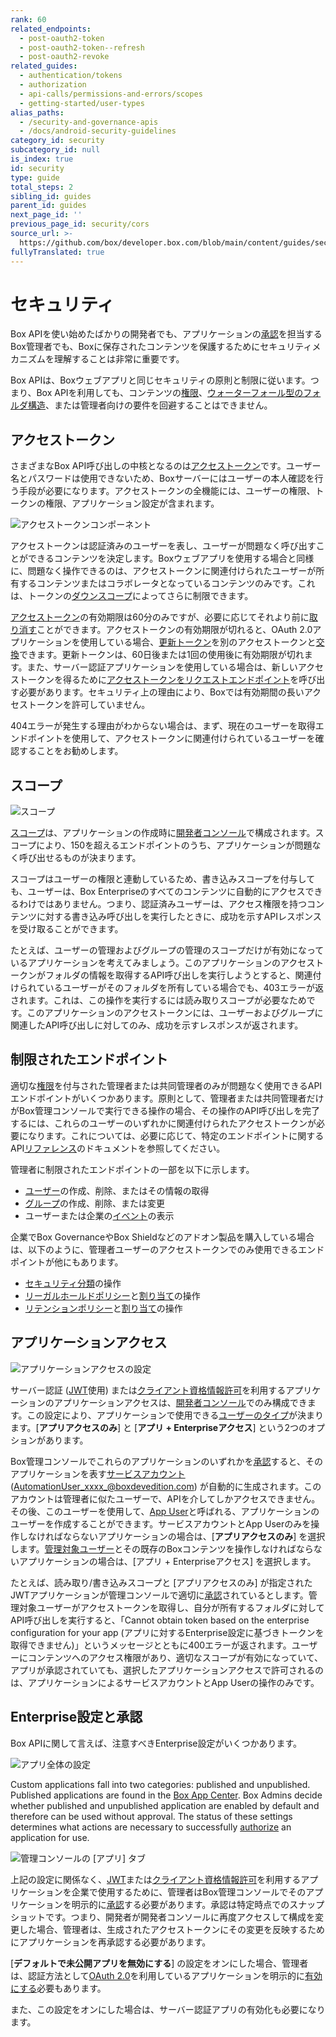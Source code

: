 ```yaml
---
rank: 60
related_endpoints:
  - post-oauth2-token
  - post-oauth2-token--refresh
  - post-oauth2-revoke
related_guides:
  - authentication/tokens
  - authorization
  - api-calls/permissions-and-errors/scopes
  - getting-started/user-types
alias_paths:
  - /security-and-governance-apis
  - /docs/android-security-guidelines
category_id: security
subcategory_id: null
is_index: true
id: security
type: guide
total_steps: 2
sibling_id: guides
parent_id: guides
next_page_id: ''
previous_page_id: security/cors
source_url: >-
  https://github.com/box/developer.box.com/blob/main/content/guides/security/index.md
fullyTranslated: true
---
```

# セキュリティ

Box APIを使い始めたばかりの開発者でも、アプリケーションの[承認][auth]を担当するBox管理者でも、Boxに保存されたコンテンツを保護するためにセキュリティメカニズムを理解することは非常に重要です。

Box APIは、Boxウェブアプリと同じセキュリティの原則と制限に従います。つまり、Box APIを利用しても、コンテンツの[権限][perm]、[ウォーターフォール型のフォルダ構造][waterfall]、または管理者向けの要件を回避することはできません。

## アクセストークン

さまざまなBox API呼び出しの中核となるのは[アクセストークン][at]です。ユーザー名とパスワードは使用できないため、Boxサーバーにはユーザーの本人確認を行う手段が必要になります。アクセストークンの全機能には、ユーザーの権限、トークンの権限、アプリケーション設定が含まれます。

<ImageFrame center shadow border>

![アクセストークンコンポーネント](images/token_vendiagram.png)

</ImageFrame>

アクセストークンは認証済みのユーザーを表し、ユーザーが問題なく呼び出すことができるコンテンツを決定します。Boxウェブアプリを使用する場合と同様に、問題なく操作できるのは、アクセストークンに関連付けられたユーザーが所有するコンテンツまたはコラボレータとなっているコンテンツのみです。これは、トークンの[ダウンスコープ][downscope]によってさらに制限できます。

[アクセストークン][at]の有効期限は60分のみですが、必要に応じてそれより前に[取り消す][revoked]ことができます。アクセストークンの有効期限が切れると、OAuth 2.0アプリケーションを使用している場合、[更新トークン][rt]を別のアクセストークンと[交換][exchange]できます。更新トークンは、60日後または1回の使用後に有効期限が切れます。また、サーバー認証アプリケーションを使用している場合は、新しいアクセストークンを得るために[アクセストークンをリクエストエンドポイント][gettoken]を呼び出す必要があります。セキュリティ上の理由により、Boxでは有効期間の長いアクセストークンを許可していません。

<message type="tip"></message>

404エラーが発生する理由がわからない場合は、まず、現在のユーザーを取得エンドポイントを使用して、アクセストークンに関連付けられているユーザーを確認することをお勧めします。

</Message>

##  スコープ 

<ImageFrame center shadow border>

![ スコープ ](images/scopes.png)

</ImageFrame>

[スコープ][scopes]は、アプリケーションの作成時に[開発者コンソール][dc]で構成されます。スコープにより、150を超えるエンドポイントのうち、アプリケーションが問題なく呼び出せるものが決まります。

スコープはユーザーの権限と連動しているため、書き込みスコープを付与しても、ユーザーは、Box Enterpriseのすべてのコンテンツに自動的にアクセスできるわけではありません。つまり、認証済みユーザーは、アクセス権限を持つコンテンツに対する書き込み呼び出しを実行したときに、成功を示すAPIレスポンスを受け取ることができます。

たとえば、ユーザーの管理およびグループの管理のスコープだけが有効になっているアプリケーションを考えてみましょう。このアプリケーションのアクセストークンがフォルダの情報を取得するAPI呼び出しを実行しようとすると、関連付けられているユーザーがそのフォルダを所有している場合でも、403エラーが返されます。これは、この操作を実行するには読み取りスコープが必要なためです。このアプリケーションのアクセストークンには、ユーザーおよびグループに関連したAPI呼び出しに対してのみ、成功を示すレスポンスが返されます。

## 制限されたエンドポイント

適切な[権限][coadminperm]を付与された管理者または共同管理者のみが問題なく使用できるAPIエンドポイントがいくつかあります。原則として、管理者または共同管理者だけがBox管理コンソールで実行できる操作の場合、その操作のAPI呼び出しを完了するには、これらのユーザーのいずれかに関連付けられたアクセストークンが必要になります。これについては、必要に応じて、特定のエンドポイントに関するAPI[リファレンス][reference]のドキュメントを参照してください。

管理者に制限されたエンドポイントの一部を以下に示します。

* [ユーザー][users]の作成、削除、またはその情報の取得
* [グループ][groups]の作成、削除、または変更
* ユーザーまたは企業の[イベント][events]の表示

企業でBox GovernanceやBox Shieldなどのアドオン製品を購入している場合は、以下のように、管理者ユーザーのアクセストークンでのみ使用できるエンドポイントが他にもあります。

* [セキュリティ分類][sc]の操作
* [リーガルホールドポリシー][lh]と[割り当て][lha]の操作
* [リテンションポリシー][retention]と[割り当て][rassign]の操作

## アプリケーションアクセス

<ImageFrame center shadow border>

![アプリケーションアクセスの設定](images/app_access.png)

</ImageFrame>

サーバー認証 ([JWT][jwt]使用) または[クライアント資格情報許可][ccg]を利用するアプリケーションのアプリケーションアクセスは、[開発者コンソール][dc]でのみ構成できます。この設定により、アプリケーションで使用できる[ユーザーのタイプ][usertypes]が決まります。\[**アプリアクセスのみ**] と \[**アプリ + Enterpriseアクセス**] という2つのオプションがあります。

Box管理コンソールでこれらのアプリケーションのいずれかを[承認][auth]すると、そのアプリケーションを表す[サービスアカウント][serviceaccount] ([AutomationUser_xxxx\_@boxdevedition.com](mailto:AutomationUser_xxxx_@boxdevedition.com)) が自動的に生成されます。このアカウントは管理者に似たユーザーで、APIを介してしかアクセスできません。その後、このユーザーを使用して、[App User][appusers]と呼ばれる、アプリケーションのユーザーを作成することができます。サービスアカウントとApp Userのみを操作しなければならないアプリケーションの場合は、\[**アプリアクセスのみ**] を選択します。[管理対象ユーザー][mu]とその既存のBoxコンテンツを操作しなければならないアプリケーションの場合は、\[アプリ + Enterpriseアクセス] を選択します。

たとえば、読み取り/書き込みスコープと \[アプリアクセスのみ] が指定されたJWTアプリケーションが管理コンソールで適切に[承認][auth]されているとします。管理対象ユーザーがアクセストークンを取得し、自分が所有するフォルダに対してAPI呼び出しを実行すると、「Cannot obtain token based on the enterprise configuration for your app (アプリに対するEnterprise設定に基づきトークンを取得できません)」というメッセージとともに400エラーが返されます。ユーザーにコンテンツへのアクセス権限があり、適切なスコープが有効になっていて、アプリが承認されていても、選択したアプリケーションアクセスで許可されるのは、アプリケーションによるサービスアカウントとApp Userの操作のみです。

## Enterprise設定と承認

Box APIに関して言えば、注意すべきEnterprise設定がいくつかあります。

<ImageFrame center shadow border>

![アプリ全体の設定](images/global_apps_settings.png)

</ImageFrame>

Custom applications fall into two categories: published and unpublished. Published applications are found in the [Box App Center][appcenter]. Box Admins decide whether published and unpublished application are enabled by default and therefore can be used without approval. The status of these settings determines what actions are necessary to successfully [authorize][auth] an application for use.

<ImageFrame center shadow border>

![管理コンソールの \[アプリ\] タブ](images/jwt_apps_cam.png)

</ImageFrame>

上記の設定に関係なく、[JWT][jwt]または[クライアント資格情報許可][ccg]を利用するアプリケーションを企業で使用するために、管理者はBox管理コンソールでそのアプリケーションを明示的に[承認][auth]する必要があります。承認は特定時点でのスナップショットです。つまり、開発者が開発者コンソールに再度アクセスして構成を変更した場合、管理者は、生成されたアクセストークンにその変更を反映するためにアプリケーションを再承認する必要があります。

\[**デフォルトで未公開アプリを無効にする**] の設定をオンにした場合、管理者は、認証方法として[OAuth 2.0][oauth]を利用しているアプリケーションを明示的に[有効にする][auth]必要もあります。

また、この設定をオンにした場合は、サーバー認証アプリの有効化も必要になります。

<!-- i18n-enable localize-links -->

[perm]: https://support.box.com/hc/ja/articles/360044196413-コラボレータの権限レベルについて

[waterfall]: https://support.box.com/hc/ja/articles/360043697254-フォルダの権限について

<!-- i18n-disable localize-links -->

[downscope]: g://authentication/tokens/downscope

[at]: g://authentication/tokens

[revoked]: e://post-oauth2-revoke

[rt]: g://authentication/tokens/refresh

[gettoken]: e://post-oauth2-token

[exchange]: e://reference/post-oauth2-token--refresh/

<!-- i18n-enable localize-links -->

[coadminperm]: https://support.box.com/hc/ja/articles/360044194393-共同管理者権限の付与と変更

[reference]: https://ja.developer.box.com/reference/

[dc]: https://app.box.com/developers/console

<!-- i18n-disable localize-links -->

[scopes]: g://api-calls/permissions-and-errors/scopes

[users]: e://resources/user

[groups]: e://resources/group

[events]: e://resources/event

[sc]: e://resources/classification

[lh]: e://resources/legal-hold-policy

[lha]: e://resources/legal-hold-policy-assignment

[retention]: e://resources/retention-policies

[rassign]: e://resources/retention-policy-assignment

[jwt]: g://authentication/jwt

[usertypes]: g://getting-started/user-types

[serviceaccount]: g://getting-started/user-types/service-account

[appusers]: g://getting-started/user-types/app-users

[mu]: g://getting-started/user-types/managed-users

[auth]: g://authorization/custom-app-approval

[oauth]: g://authentication/oauth2

[jwt]: g://authentication/jwt

[ccg]: g://authentication/client-credentials

<!-- i18n-enable localize-links -->

[appcenter]: https://app.box.com/services

<!-- i18n-disable localize-links -->

[auth]: g://authorization
